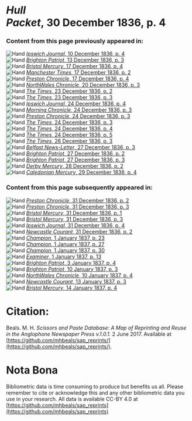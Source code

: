 # *Hull Packet*, 30 December 1836, p. 4  
  
### Content from this page previously appeared in:  
![Hand](http://scissorsandpaste.net/wp-content/uploads/2017/06/smallhandpointer.png) [*Ipswich Journal*, 10 December 1836, p. 4](https://mhbeals.github.io/sap_html/Ipswich-Journal/Ipswich-Journal-10-December-1836-p-4)  
![Hand](http://scissorsandpaste.net/wp-content/uploads/2017/06/smallhandpointer.png) [*Brighton Patriot*, 13 December 1836, p. 3](https://mhbeals.github.io/sap_html/Brighton-Patriot/Brighton-Patriot-13-December-1836-p-3)  
![Hand](http://scissorsandpaste.net/wp-content/uploads/2017/06/smallhandpointer.png) [*Bristol Mercury*, 17 December 1836, p. 4](https://mhbeals.github.io/sap_html/Bristol-Mercury/Bristol-Mercury-17-December-1836-p-4)  
![Hand](http://scissorsandpaste.net/wp-content/uploads/2017/06/smallhandpointer.png) [*Manchester Times*, 17 December 1836, p. 2](https://mhbeals.github.io/sap_html/Manchester-Times/Manchester-Times-17-December-1836-p-2)  
![Hand](http://scissorsandpaste.net/wp-content/uploads/2017/06/smallhandpointer.png) [*Preston Chronicle*, 17 December 1836, p. 4](https://mhbeals.github.io/sap_html/Preston-Chronicle/Preston-Chronicle-17-December-1836-p-4)  
![Hand](http://scissorsandpaste.net/wp-content/uploads/2017/06/smallhandpointer.png) [*NorthWales Chronicle*, 20 December 1836, p. 3](https://mhbeals.github.io/sap_html/NorthWales-Chronicle/NorthWales-Chronicle-20-December-1836-p-3)  
![Hand](http://scissorsandpaste.net/wp-content/uploads/2017/06/smallhandpointer.png) [*The Times*, 23 December 1836, p. 2](https://mhbeals.github.io/sap_html/The-Times/The-Times-23-December-1836-p-2)  
![Hand](http://scissorsandpaste.net/wp-content/uploads/2017/06/smallhandpointer.png) [*The Times*, 23 December 1836, p. 3](https://mhbeals.github.io/sap_html/The-Times/The-Times-23-December-1836-p-3)  
![Hand](http://scissorsandpaste.net/wp-content/uploads/2017/06/smallhandpointer.png) [*Ipswich Journal*, 24 December 1836, p. 4](https://mhbeals.github.io/sap_html/Ipswich-Journal/Ipswich-Journal-24-December-1836-p-4)  
![Hand](http://scissorsandpaste.net/wp-content/uploads/2017/06/smallhandpointer.png) [*Morning Chronicle*, 24 December 1836, p. 3](https://mhbeals.github.io/sap_html/Morning-Chronicle/Morning-Chronicle-24-December-1836-p-3)  
![Hand](http://scissorsandpaste.net/wp-content/uploads/2017/06/smallhandpointer.png) [*Preston Chronicle*, 24 December 1836, p. 3](https://mhbeals.github.io/sap_html/Preston-Chronicle/Preston-Chronicle-24-December-1836-p-3)  
![Hand](http://scissorsandpaste.net/wp-content/uploads/2017/06/smallhandpointer.png) [*The Times*, 24 December 1836, p. 3](https://mhbeals.github.io/sap_html/The-Times/The-Times-24-December-1836-p-3)  
![Hand](http://scissorsandpaste.net/wp-content/uploads/2017/06/smallhandpointer.png) [*The Times*, 24 December 1836, p. 4](https://mhbeals.github.io/sap_html/The-Times/The-Times-24-December-1836-p-4)  
![Hand](http://scissorsandpaste.net/wp-content/uploads/2017/06/smallhandpointer.png) [*The Times*, 24 December 1836, p. 5](https://mhbeals.github.io/sap_html/The-Times/The-Times-24-December-1836-p-5)  
![Hand](http://scissorsandpaste.net/wp-content/uploads/2017/06/smallhandpointer.png) [*The Times*, 26 December 1836, p. 3](https://mhbeals.github.io/sap_html/The-Times/The-Times-26-December-1836-p-3)  
![Hand](http://scissorsandpaste.net/wp-content/uploads/2017/06/smallhandpointer.png) [*Belfast News-Letter*, 27 December 1836, p. 3](https://mhbeals.github.io/sap_html/Belfast-News-Letter/Belfast-News-Letter-27-December-1836-p-3)  
![Hand](http://scissorsandpaste.net/wp-content/uploads/2017/06/smallhandpointer.png) [*Brighton Patriot*, 27 December 1836, p. 2](https://mhbeals.github.io/sap_html/Brighton-Patriot/Brighton-Patriot-27-December-1836-p-2)  
![Hand](http://scissorsandpaste.net/wp-content/uploads/2017/06/smallhandpointer.png) [*Brighton Patriot*, 27 December 1836, p. 3](https://mhbeals.github.io/sap_html/Brighton-Patriot/Brighton-Patriot-27-December-1836-p-3)  
![Hand](http://scissorsandpaste.net/wp-content/uploads/2017/06/smallhandpointer.png) [*Derby Mercury*, 28 December 1836, p. 2](https://mhbeals.github.io/sap_html/Derby-Mercury/Derby-Mercury-28-December-1836-p-2)  
![Hand](http://scissorsandpaste.net/wp-content/uploads/2017/06/smallhandpointer.png) [*Caledonian Mercury*, 29 December 1836, p. 4](https://mhbeals.github.io/sap_html/Caledonian-Mercury/Caledonian-Mercury-29-December-1836-p-4)  
  
### Content from this page subsequently appeared in:  
![Hand](http://scissorsandpaste.net/wp-content/uploads/2017/06/smallhandpointer.png) [*Preston Chronicle*, 31 December 1836, p. 2](https://mhbeals.github.io/sap_html/Preston-Chronicle/Preston-Chronicle-31-December-1836-p-2)  
![Hand](http://scissorsandpaste.net/wp-content/uploads/2017/06/smallhandpointer.png) [*Preston Chronicle*, 31 December 1836, p. 3](https://mhbeals.github.io/sap_html/Preston-Chronicle/Preston-Chronicle-31-December-1836-p-3)  
![Hand](http://scissorsandpaste.net/wp-content/uploads/2017/06/smallhandpointer.png) [*Bristol Mercury*, 31 December 1836, p. 1](https://mhbeals.github.io/sap_html/Bristol-Mercury/Bristol-Mercury-31-December-1836-p-1)  
![Hand](http://scissorsandpaste.net/wp-content/uploads/2017/06/smallhandpointer.png) [*Bristol Mercury*, 31 December 1836, p. 3](https://mhbeals.github.io/sap_html/Bristol-Mercury/Bristol-Mercury-31-December-1836-p-3)  
![Hand](http://scissorsandpaste.net/wp-content/uploads/2017/06/smallhandpointer.png) [*Ipswich Journal*, 31 December 1836, p. 4](https://mhbeals.github.io/sap_html/Ipswich-Journal/Ipswich-Journal-31-December-1836-p-4)  
![Hand](http://scissorsandpaste.net/wp-content/uploads/2017/06/smallhandpointer.png) [*Newcastle Courant*, 31 December 1836, p. 2](https://mhbeals.github.io/sap_html/Newcastle-Courant/Newcastle-Courant-31-December-1836-p-2)  
![Hand](http://scissorsandpaste.net/wp-content/uploads/2017/06/smallhandpointer.png) [*Champion*, 1 January 1837, p. 23](https://mhbeals.github.io/sap_html/Champion/Champion-1-January-1837-p-23)  
![Hand](http://scissorsandpaste.net/wp-content/uploads/2017/06/smallhandpointer.png) [*Champion*, 1 January 1837, p. 27](https://mhbeals.github.io/sap_html/Champion/Champion-1-January-1837-p-27)  
![Hand](http://scissorsandpaste.net/wp-content/uploads/2017/06/smallhandpointer.png) [*Champion*, 1 January 1837, p. 30](https://mhbeals.github.io/sap_html/Champion/Champion-1-January-1837-p-30)  
![Hand](http://scissorsandpaste.net/wp-content/uploads/2017/06/smallhandpointer.png) [*Examiner*, 1 January 1837, p. 13](https://mhbeals.github.io/sap_html/Examiner/Examiner-1-January-1837-p-13)  
![Hand](http://scissorsandpaste.net/wp-content/uploads/2017/06/smallhandpointer.png) [*Brighton Patriot*, 3 January 1837, p. 4](https://mhbeals.github.io/sap_html/Brighton-Patriot/Brighton-Patriot-3-January-1837-p-4)  
![Hand](http://scissorsandpaste.net/wp-content/uploads/2017/06/smallhandpointer.png) [*Brighton Patriot*, 10 January 1837, p. 3](https://mhbeals.github.io/sap_html/Brighton-Patriot/Brighton-Patriot-10-January-1837-p-3)  
![Hand](http://scissorsandpaste.net/wp-content/uploads/2017/06/smallhandpointer.png) [*NorthWales Chronicle*, 10 January 1837, p. 4](https://mhbeals.github.io/sap_html/NorthWales-Chronicle/NorthWales-Chronicle-10-January-1837-p-4)  
![Hand](http://scissorsandpaste.net/wp-content/uploads/2017/06/smallhandpointer.png) [*Newcastle Courant*, 13 January 1837, p. 3](https://mhbeals.github.io/sap_html/Newcastle-Courant/Newcastle-Courant-13-January-1837-p-3)  
![Hand](http://scissorsandpaste.net/wp-content/uploads/2017/06/smallhandpointer.png) [*Bristol Mercury*, 14 January 1837, p. 4](https://mhbeals.github.io/sap_html/Bristol-Mercury/Bristol-Mercury-14-January-1837-p-4)  


# Citation: 

Beals. M. H. *Scissors and Paste Database: A Map of Reprinting and Reuse in the Anglophone Newspaper Press v.1.0.1.* 2 June 2017. Available at [https://github.com/mhbeals/sap_reprints/](https://github.com/mhbeals/sap_reprints/). 

# Nota Bona

Bibliometric data is time consuming to produce but benefits us all. Please remember to cite or acknowledge this and any other bibliometric data you use in your research. All data is available CC-BY 4.0 at [https://github.com/mhbeals/sap_reprints](https://github.com/mhbeals/sap_reprints)